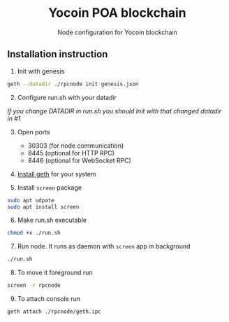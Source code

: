 <h1 align="center">Yocoin POA blockchain</h1>
<p align="center">Node configuration for Yocoin blockchain</p>

## Installation instruction

1. Init with genesis
```BASH
geth --datadir ./rpcnode init genesis.json
```
2. Configure run.sh with your datadir

<i> If you change DATADIR in run.sh you should Init with that changed datadir in #1</i>

3. Open ports 
    - 30303 (for node communication)
    - 8445 (optional for HTTP RPC)
    - 8446 (optional for WebSocket RPC)


4. [Install geth](https://geth.ethereum.org/docs/install-and-build/installing-geth) for your system


5. Install `screen` package
```BASH
sudo apt udpate
sudo apt install screen
```


6. Make run.sh executable 
```BASH
chmod +x ./run.sh
```

7. Run node. It runs as daemon with `screen` app in background
```BASH
./run.sh
```

8. To move it foreground run
```BASH
screen -r rpcnode
```

9. To attach console run
```BASH
geth attach ./rpcnode/geth.ipc
```